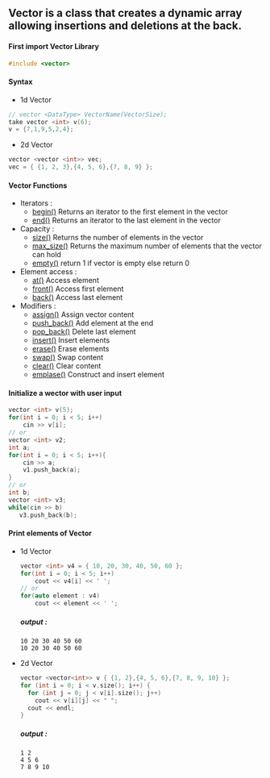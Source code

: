 ## **Vector** is a class that creates a dynamic array allowing insertions and deletions at the back.

#### First import Vector Library
```cpp
#include <vector>
```

#### Syntax 
  - 1d Vector
  ```cpp
  // vector <DataType> VectorName(VectorSize);
  take vector <int> v(6);
  v = {7,1,9,5,2,4};
  ```
  - 2d Vector
  ```cpp
  vector <vector <int>> vec;
  vec = { {1, 2, 3},{4, 5, 6},{7, 8, 9} };
  ```
  
#### Vector Functions
  - Iterators :
    - [begin()](https://www.geeksforgeeks.org/vectorbegin-vectorend-c-stl/)   Returns an iterator to the first element in the vector
    - [end()](https://www.geeksforgeeks.org/vectorbegin-vectorend-c-stl/)   Returns an iterator to the last element in the vector
  - Capacity :
    - [size()](https://cplusplus.com/reference/vector/vector/size/)   Returns the number of elements in the vector
    - [max_size()](https://www.geeksforgeeks.org/vector-max_size-function-in-c-stl/)   Returns the maximum number of elements that the vector can hold
    - [empty()](https://cplusplus.com/reference/vector/vector/empty/)   return 1 if vector is empty else return 0
  - Element access :
    - [at()](https://www.javatpoint.com/cpp-vector-at-function)  Access element
    - [front()](https://www.javatpoint.com/cpp-vector-front-function)   Access first element
    - [back()](https://www.javatpoint.com/cpp-vector-back-function)   Access last element
  - Modifiers :
    - [assign()](https://www.geeksforgeeks.org/vector-assign-in-c-stl/)   Assign vector content
    - [push_back()](https://cplusplus.com/reference/vector/vector/push_back/)   Add element at the end
    - [pop_back()](https://www.javatpoint.com/cpp-vector-pop-back-function)   Delete last element
    - [insert()](https://www.javatpoint.com/cpp-vector-insert-function)   Insert elements
    - [erase()](https://cplusplus.com/reference/vector/vector/erase/)   Erase elements
    - [swap()](https://www.geeksforgeeks.org/vectorat-vectorswap-c-stl/)   Swap content
    - [clear()](https://www.geeksforgeeks.org/vector-erase-and-clear-in-cpp/)   Clear content
    - [emplase()](https://cplusplus.com/reference/vector/vector/emplace/)   Construct and insert element  

#### Initialize a wector with user input
  ```cpp
  vector <int> v(5);
  for(int i = 0; i < 5; i++)
      cin >> v[i];
  // or
  vector <int> v2;
  int a;
  for(int i = 0; i < 5; i++){
      cin >> a;
      v1.push_back(a);
  }
  // or
  int b;
  vector <int> v3;
  while(cin >> b)
     v3.push_back(b);
  ```
#### Print elements of Vector
  - 1d Vector
    ```cpp
    vector <int> v4 = { 10, 20, 30, 40, 50, 60 };
    for(int i = 0; i < 5; i++)
        cout << v4[i] << ' ';
    // or
    for(auto element : v4)
        cout << element << ' ';
    ```
    ##### output :
    ```
    10 20 30 40 50 60 
    10 20 30 40 50 60 
    ```
  - 2d Vector
    ```cpp
    vector <vector<int>> v { {1, 2},{4, 5, 6},{7, 8, 9, 10} };
    for (int i = 0; i < v.size(); i++) {
      for (int j = 0; j < v[i].size(); j++)
        cout << v[i][j] << " ";
      cout << endl;
    }
     ```
    ##### output :
    ```
    1 2
    4 5 6
    7 8 9 10
    ```

